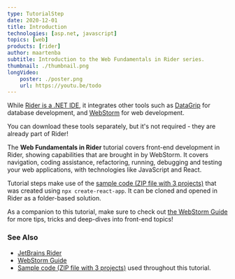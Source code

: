 ```yaml
---
type: TutorialStep
date: 2020-12-01
title: Introduction
technologies: [asp.net, javascript]
topics: [web]
products: [rider]
author: maartenba
subtitle: Introduction to the Web Fundamentals in Rider series.
thumbnail: ./thumbnail.png
longVideo: 
    poster: ./poster.png
    url: https://youtu.be/todo
---
```


While [Rider is a .NET IDE](https://www.jetbrains.com/rider/), it integrates other tools such as [DataGrip](https://www.jetbrains.com/datagrip/) for database development, and [WebStorm](https://www.jetbrains.com/webstorm/) for web development.

You can download these tools separately, but it's not required - they are already part of Rider!

The **Web Fundamentals in Rider** tutorial covers front-end development in Rider, showing capabilities that are brought in by WebStorm.
It covers navigation, coding assistance, refactoring, running, debugging and testing your web applications, with technologies like JavaScript and React.

Tutorial steps make use of the [sample code (ZIP file with 3 projects)](https://raw.githubusercontent.com/JetBrains/jetbrains_guide/master/sites/dotnet-guide/demos/tutorials/web-fundamentals/rider-web-fundamentals.zip) that was created using `npx create-react-app`.
It can be cloned and opened in Rider as a folder-based solution.

As a companion to this tutorial, make sure to check out [the WebStorm Guide](https://www.jetbrains.com/webstorm/guide/) for more tips, tricks and deep-dives into front-end topics!

### See Also

- [JetBrains Rider](https://www.jetbrains.com/rider/)
- [WebStorm Guide](https://www.jetbrains.com/webstorm/guide/)
- [Sample code (ZIP file with 3 projects)](https://raw.githubusercontent.com/JetBrains/jetbrains_guide/master/sites/dotnet-guide/demos/tutorials/web-fundamentals/rider-web-fundamentals.zip) used throughout this tutorial.